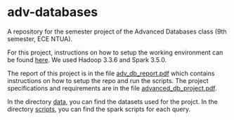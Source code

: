 # adv-databases
A repository for the semester project of the Advanced Databases class (9th semester, ECE NTUA).

For this project, instructions on how to setup the working environment can be found [here](https://colab.research.google.com/drive/1eE5FXf78Vz0KmBK5W8d4EUvEFATrVLmr?usp=drive_link). We used Hadoop 3.3.6 and Spark 3.5.0.

The report of this project is in the file [adv_db_report.pdf](adv_db_report.pdf) which contains instructions on how to setup the repo and run the scripts. The project specifications and requirements are in the file [advanced_db_project.pdf](advanced_db_project.pdf).

In the directory [data](./data), you can find the datasets used for the projct.
In the directory [scripts](./scripts), you can find the spark scripts for each query.
<!-- In the directory [join-plans](./join-plans), you can find the logical plans (graph & text format) of the joins in queries 3 & 4, for the different join strategies used. -->
